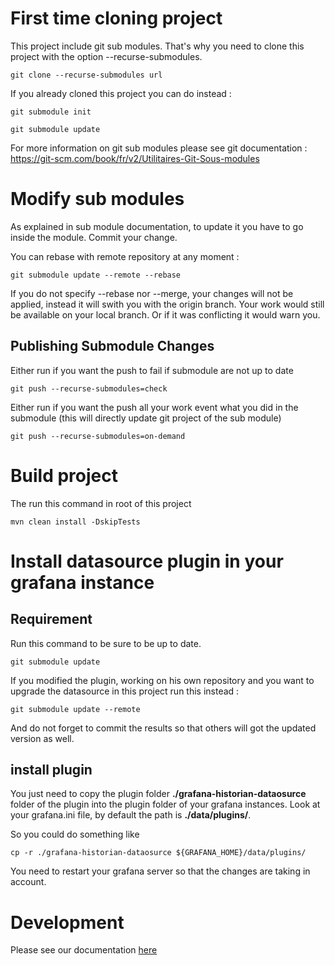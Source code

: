 # First time cloning project

This project include git sub modules. That's why you need to clone this project with the option --recurse-submodules.

``
git clone --recurse-submodules url
``

If you already cloned this project you can do instead :


```
git submodule init
```

```
git submodule update
```

For more information on git sub modules please see git documentation : https://git-scm.com/book/fr/v2/Utilitaires-Git-Sous-modules

# Modify sub modules

As explained in sub module documentation, to update it you have to go inside the module.
Commit your change.
 
You can rebase with remote repository at any moment :

```
git submodule update --remote --rebase
```

If you do not specify --rebase nor --merge, your changes will not be applied, instead it will swith you with the origin branch.
Your work would still be available on your local branch. Or if it was conflicting it would warn you. 

## Publishing Submodule Changes

Either run if you want the push to fail if submodule are not up to date
```
git push --recurse-submodules=check
```

Either run if you want the push all your work event what you did in the submodule (this will directly update git project of the sub module)
```
git push --recurse-submodules=on-demand
```

# Build project

The run this command in root of this project

```
mvn clean install -DskipTests
```

# Install datasource plugin in your grafana instance

## Requirement

Run this command to be sure to be up to date. 

```
git submodule update
```

If you modified the plugin, working on his own repository and you want to upgrade the datasource in this project run this instead :

```
git submodule update --remote
```

And do not forget to commit the results so that others will got the updated version as well.

## install plugin

You just need to copy the plugin folder **./grafana-historian-dataosurce** folder of the plugin into the plugin folder of your grafana instances.
Look at your grafana.ini file, by default the path is **./data/plugins/**.

So you could do something like
 
 ``` shell script
cp -r ./grafana-historian-dataosurce ${GRAFANA_HOME}/data/plugins/
```

You need to restart your grafana server so that the changes are taking in account.

# Development

Please see our documentation [here](DEVELOPMENT.md)



